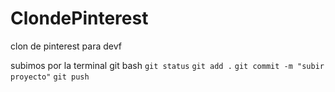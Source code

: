 # ClondePinterest
clon de pinterest para devf

subimos por la terminal git bash
 `git status`
 `git add .`
 `git commit -m "subir proyecto"`
 `git push`